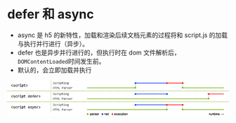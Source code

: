 # defer 和 async
- async 是 h5 的新特性，加载和渲染后续文档元素的过程将和 script.js 的加载与执行并行进行（异步）。
- defer 也是异步并行进行的，但执行时在 dom 文件解析后， `DOMContentLoaded`时间发生前。
- 默认的，会立即加载并执行

![defer-and-async](/img/in-post/h5/defer-async.jpg)